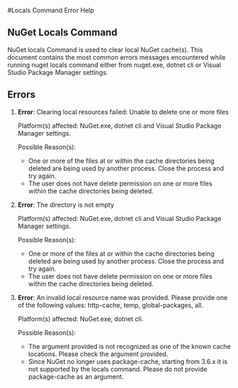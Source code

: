 ﻿#Locals Command Error Help

## NuGet Locals Command

NuGet locals Command is used to clear local NuGet cache(s). This document contains the most common errors messages encountered while running nuget locals command either from nuget.exe, dotnet cli or Visual Studio Package Manager settings.

## Errors

1. **Error**: Clearing local resources failed: Unable to delete one or more files

	Platform(s) affected: NuGet.exe, dotnet cli and Visual Studio Package Manager settings.

	Possible Reason(s):

	* One or more of the files at or within the cache directories being deleted are being used by another process. Close the process and try again.
	* The user does not have delete permission on one or more files within the cache directories being deleted.

2. **Error**: The directory is not empty

	Platform(s) affected: NuGet.exe, dotnet cli and Visual Studio Package Manager settings.

	Possible Reason(s):

	* One or more of the files at or within the cache directories being deleted are being used by another process. Close the process and try again.
	* The user does not have delete permission on one or more files within the cache directories being deleted.


3. **Error**: An invalid local resource name was provided. Please provide one of the following values: http-cache, temp, global-packages, all.

	Platform(s) affected: NuGet.exe, dotnet cli.

	Possible Reason(s):
	
	* The argument provided is not recognized as one of the known cache locations. Please check the argument provided.
	* Since NuGet no longer uses package-cache, starting from 3.6.x it is not supported by the locals command. Please do not provide package-cache as an argument.